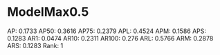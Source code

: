 # ModelMax0.5

AP: 0.1733
AP50: 0.3616
AP75: 0.2379
APL: 0.4524
APM: 0.1586
APS: 0.1283
AR1: 0.0474
AR10: 0.2311
AR100: 0.276
ARL: 0.5766
ARM: 0.2878
ARS: 0.1283
Rank: 1
